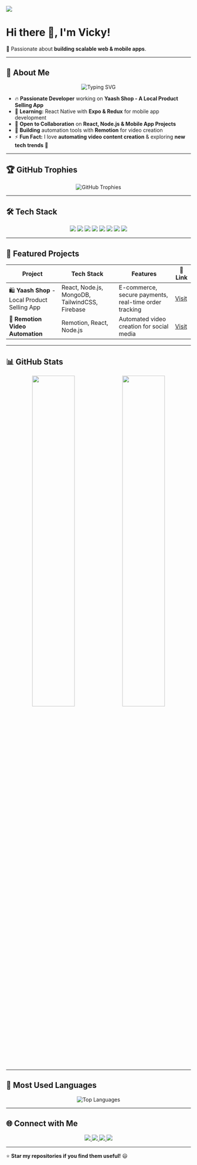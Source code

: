 <!-- Profile Views Counter -->
 ![](https://komarev.com/ghpvc/?username=Vicky2122004&color=blueviolet&style=flat-square)
 
 # Hi there 👋, I'm Vicky!  
 🌟 Passionate about **building scalable web & mobile apps**.
 
 ---

  ## 📌 About Me  

<p align="center">
  <img src="https://readme-typing-svg.herokuapp.com?font=Fira+Code&pause=1000&center=true&vCenter=true&width=500&lines=React+and+React+Native+Developer+⚛️;Remotion+Developer+🎥;+Node.js+Backend+Developer🔗;Mobile+App+Enthusiast+📱;+Tech+Innovator+🚀" alt="Typing SVG" />
</p>
 
- 🔥 **Passionate Developer** working on **Yaash Shop - A Local Product Selling App**  
- 📱 **Learning:** React Native with **Expo & Redux** for mobile app development  
- 🤝 **Open to Collaboration** on **React, Node.js & Mobile App Projects**  
- 🎥 **Building** automation tools with **Remotion** for video creation  
- ⚡ **Fun Fact:** I love **automating video content creation** & exploring **new tech trends** 🚀

---
 
 ## 🏆 GitHub Trophies  
 <p align="center">
<img src="https://github-profile-trophy.vercel.app/?username=Vicky2122004&theme=discord&no-frame=true&margin-w=20&margin-h=15&column=7" alt="GitHub Trophies" />
 </p>

 ---
 
 ## 🛠 Tech Stack  
 
 <p align="center">
   <img src="https://img.shields.io/badge/React-61DAFB?style=for-the-badge&logo=react&logoColor=black" />
   <img src="https://img.shields.io/badge/React_Native-61DAFB?style=for-the-badge&logo=react&logoColor=black" />
   <img src="https://img.shields.io/badge/Node.js-339933?style=for-the-badge&logo=node.js&logoColor=white" />
   <img src="https://img.shields.io/badge/MongoDB-47A248?style=for-the-badge&logo=mongodb&logoColor=white" />
   <img src="https://img.shields.io/badge/TailwindCSS-38B2AC?style=for-the-badge&logo=tailwind-css&logoColor=white" />
   <img src="https://img.shields.io/badge/Firebase-FFCA28?style=for-the-badge&logo=firebase&logoColor=black" />
   <img src="https://img.shields.io/badge/Redux-764ABC?style=for-the-badge&logo=redux&logoColor=white" />
   <img src="https://img.shields.io/badge/PostgreSQL-316192?style=for-the-badge&logo=postgresql&logoColor=white" />
 </p>
 
 
 ---
 
## 📌 Featured Projects  

| Project | Tech Stack | Features | 🔗 Link |
|---------|-----------|----------|------|
| 🛍️ **Yaash Shop** - Local Product Selling App | React, Node.js, MongoDB, TailwindCSS, Firebase | E-commerce, secure payments, real-time order tracking | [Visit](https://shop.yaash.co.in/) |
| 🎥 **Remotion Video Automation** | Remotion, React, Node.js | Automated video creation for social media | [Visit](https://vid.bankniftycpr.com/) |
 
 ---
 
 ## 📊 GitHub Stats  
 <p align="center">
   <img width="48%" src="https://github-readme-stats.vercel.app/api?username=Vicky2122004&show_icons=true&theme=radical" />
   <img width="48%" src="https://github-readme-streak-stats.herokuapp.com/?user=Vicky2122004&theme=radical" />
 </p>
 
 ---
 
 ## 🌟 Most Used Languages  
<p align="center">
  <img src="https://github-readme-stats.vercel.app/api/top-langs/?username=Vicky2122004&layout=compact&theme=radical" alt="Top Languages" />
</p>
 
 ---
 
 ## 🌐 Connect with Me  
 
<p align="center">
   <a href="https://www.linkedin.com/in/vignesh-t-470a63257/" target="_blank">
     <img src="https://img.shields.io/badge/LinkedIn-0A66C2?style=for-the-badge&logo=linkedin&logoColor=white" />
   </a>
   <a href="https://www.instagram.com/ruthuraj_vicky_21/?hl=en" target="_blank">
     <img src="https://img.shields.io/badge/Instagram-E4405F?style=for-the-badge&logo=instagram&logoColor=white" />
   </a>
   <a href="mailto:thangavelvicky21@gmail.com">
     <img src="https://img.shields.io/badge/Email-D14836?style=for-the-badge&logo=gmail&logoColor=white" />
   </a>
   <a href="https://github.com/Vicky2122004" target="_blank">
     <img src="https://img.shields.io/badge/GitHub-181717?style=for-the-badge&logo=github&logoColor=white" />
   </a>
</p>
 
 
 ---
 
 ⭐ **Star my repositories if you find them useful!** 😃  
